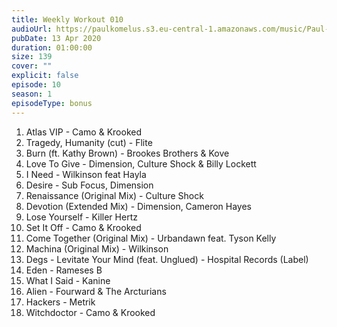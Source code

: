 ```yaml
---
title: Weekly Workout 010
audioUrl: https://paulkomelus.s3.eu-central-1.amazonaws.com/music/Paul-Komelus-Weekly-Workout-010(DnB).mp3
pubDate: 13 Apr 2020
duration: 01:00:00
size: 139
cover: ""
explicit: false
episode: 10
season: 1
episodeType: bonus
---
```

1. Atlas VIP - Camo & Krooked
2. Tragedy, Humanity (cut) - Flite
3. Burn (ft. Kathy Brown) - Brookes Brothers & Kove
4. Love To Give - Dimension, Culture Shock & Billy Lockett
5. I Need - Wilkinson feat Hayla
6. Desire - Sub Focus, Dimension
7. Renaissance (Original Mix) - Culture Shock
8. Devotion (Extended Mix) - Dimension, Cameron Hayes
9. Lose Yourself - Killer Hertz
10. Set It Off - Camo & Krooked
11. Come Together (Original Mix) - Urbandawn feat. Tyson Kelly
12. Machina (Original Mix) - Wilkinson
13. Degs - Levitate Your Mind (feat. Unglued) - Hospital Records (Label)
14. Eden - Rameses B
15. What I Said - Kanine
16. Alien - Fourward & The Arcturians
17. Hackers - Metrik
18. Witchdoctor - Camo & Krooked